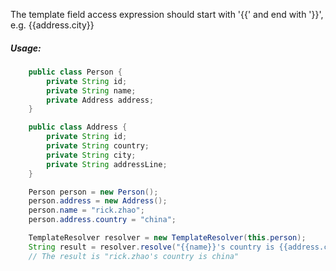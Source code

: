The template field access expression should start with '{{' and end with '}}', e.g. {{address.city}}

##### Usage:
```Java
    public class Person {
        private String id;
        private String name;
        private Address address;
    }

    public class Address {
        private String id;
        private String country;
        private String city;
        private String addressLine;
    }

    Person person = new Person();
    person.address = new Address();
    person.name = "rick.zhao";
    person.address.country = "china";

    TemplateResolver resolver = new TemplateResolver(this.person);
    String result = resolver.resolve("{{name}}'s country is {{address.country}}");
    // The result is "rick.zhao's country is china"
```